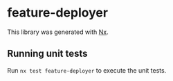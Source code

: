 # feature-deployer

This library was generated with [Nx](https://nx.dev).

## Running unit tests

Run `nx test feature-deployer` to execute the unit tests.
